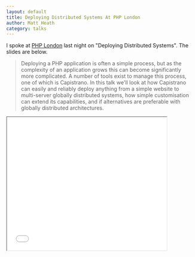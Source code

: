 ```yaml
---
layout: default
title: Deploying Distributed Systems At PHP London
author: Matt Heath
category: talks
---
```

I spoke at [PHP London](http://www.meetup.com/phplondon/events/70633952/) last night on "Deploying Distributed Systems". The slides are below.

>Deploying a PHP application is often a simple process, but as the complexity of an application grows this can become significantly more complicated. A number of tools exist to manage this process, one of which is Capistrano. In this talk we'll look at how Capistrano can easily and reliably deploy anything from a simple website to multi-server globally distributed systems, how simple customisation can extend its capabilities, and if alternatives are preferable with globally distributed architectures.

<iframe allowfullscreen="true" height="356" width="427" src="//speakerdeck.com/player/74c988408aa801306cc622000a1cde49">  </iframe>